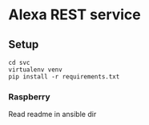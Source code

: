 # Alexa REST service

## Setup

    cd svc
    virtualenv venv
    pip install -r requirements.txt
    
### Raspberry
    
Read readme in ansible dir
